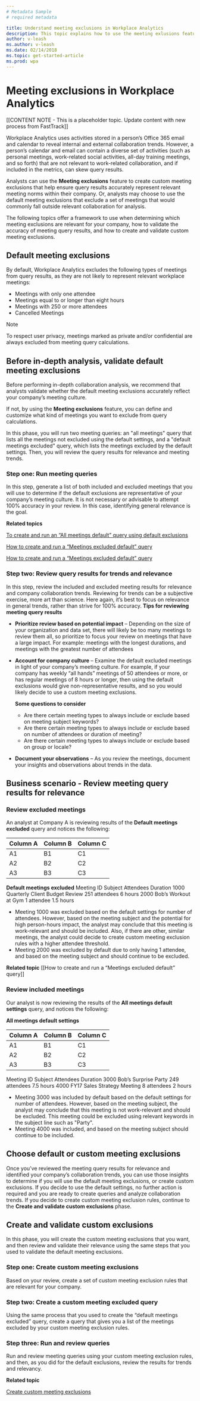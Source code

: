 ```yaml
---
# Metadata Sample
# required metadata

title: Understand meeting exclusions in Workplace Analytics
description: This topic explains how to use the meeting exlusions feature in Workplace Analytics. 
author: v-leash
ms.author: v-leash
ms.date: 02/14/2018
ms.topic: get-started-article
ms.prod: wpa
---
```

# Meeting exclusions in Workplace Analytics

[[CONTENT NOTE - This is a placeholder topic. Update content with new process from FastTrack]]

Workplace Analytics uses activities stored in a person’s Office 365 email and calendar to reveal internal and external collaboration trends. However, a person’s calendar and email can contain a diverse set of activities (such as personal meetings, work-related social activities, all-day training meetings, and so forth) that are not relevant to work-related collaboration, and if included in the metrics, can skew query results.

Analysts can use the **Meeting exclusions** feature to create custom meeting exclusions that help ensure query results accurately represent relevant meeting norms within their company. Or, analysts may choose to use the default meeting exclusions that exclude a set of meetings that would commonly fall outside relevant collaboration for analysis.

The following topics offer a framework to use when determining which meeting exclusions are relevant for your company, how to validate the accuracy of meeting query results, and how to create and validate custom meeting exclusions.
## Default meeting exclusions
By default, Workplace Analytics excludes the following types of meetings from query results, as they are not likely to represent relevant workplace meetings:
* Meetings with only one attendee
* Meetings equal to or longer than eight hours
* Meetings with 250 or more attendees
* Cancelled Meetings

> [!NOTE]
 To respect user privacy, meetings marked as private and/or confidential are always excluded from meeting query calculations.

## Before in-depth analysis, validate default meeting exclusions
Before performing in-depth collaboration analysis, we recommend that analysts validate whether the default meeting exclusions accurately reflect your company’s meeting culture.

If not, by using the **Meeting exclusions** feature, you can define and customize what kind of meetings you want to exclude from query calculations.

In this phase, you will run two meeting queries: an "all meetings" query that lists all the meetings not excluded using the default settings, and a "default meetings excluded" query, which lists the meetings excluded by the default settings. Then, you will review the query results for relevance and meeting trends.

### Step one: Run meeting queries
In this step, generate a list of both included and excluded meetings that you will use to determine if the default exclusions are representative of your company’s meeting culture. It is not necessary or advisable to attempt 100% accuracy in your review. In this case, identifying general relevance is the goal.

**Related topics**
<!-- broken links: 
[[How to create and run an “All meetings default” query using default meeting exclusions]]
[[How to create and run a “Meetings excluded default” query]]
-->

<!-- attempts to fix these broken links: -->

[To create and run an “All meetings default” query using default exclusions](Create-custom-meeting-exclusions-rules.md#to-create-and-run-an-all-meetings-default-query-using-default-exclusions) 

[How to create and run a “Meetings excluded default” query](../../WorkplaceAnalytics\Use\Create-custom-meeting-exclusions-rules.md#to-create-a-Meeting-excluded-default-query) 

[How to create and run a “Meetings excluded default” query](Create-custom-meeting-exclusions-rules.md#to-create-a-Meeting-excluded-default-query) 

### Step two: Review query results for trends and relevance
In this step, review the included and excluded meeting results for relevance and company collaboration trends. Reviewing for trends can be a subjective exercise, more art than science. Here again, it’s best to focus on relevance in general trends, rather than strive for 100% accuracy.
**Tips for reviewing meeting query results**
* **Prioritize review based on potential impact** – Depending on the size of your organization and data set, there will likely be too many meetings to review them all, so prioritize to focus your review on meetings that have a large impact. For example: meetings with the longest durations, and meetings with the greatest number of attendees
* **Account for company culture** – Examine the default excluded meetings in light of your company’s meeting culture. For example, if your company has weekly “all hands” meetings of 50 attendees or more, or has regular meetings of 8 hours or longer, then using the default exclusions would give non-representative results, and so you would likely decide to use a custom meeting exclusions.

  **Some questions to consider**
  * Are there certain meeting types to always include or exclude based on meeting subject keywords?
  * Are there certain meeting types to always include or exclude based on number of attendees or duration of meeting?
  * Are there certain meeting types to always include or exclude based on group or locale?
  
* **Document your observations** – As you review the meetings, document your insights and observations about trends in the data.

## Business scenario - Review meeting query results for relevance
### Review excluded meetings
An analyst at Company A is reviewing results of the **Default meetings excluded** query and notices the following:

Column A | Column B | Column C
---------|----------|---------
 A1 | B1 | C1
 A2 | B2 | C2
 A3 | B3 | C3

**Default meetings excluded**
Meeting ID
Subject
Attendees
Duration
1000
Quarterly Client Budget Review
251 attendees
6 hours
2000
Bob’s Workout at Gym
1 attendee
1.5 hours

* Meeting 1000 was excluded based on the default settings for number of attendees. However, based on the meeting subject and the potential for high person-hours impact, the analyst may conclude that this meeting is work-relevant and should be included. Also, if there are other, similar meetings, the analyst could decide to create custom meeting exclusion rules with a higher attendee threshold.
* Meeting 2000 was excluded by default due to only having 1 attendee, and based on the meeting subject and should continue to be excluded.

**Related topic** 
[[How to create and run a “Meetings excluded default” query]]
### Review included meetings
Our analyst is now reviewing the results of the **All meetings default settings** query, and notices the following:

**All meetings default settings**

Column A | Column B | Column C
---------|----------|---------
 A1 | B1 | C1
 A2 | B2 | C2
 A3 | B3 | C3


Meeting ID
Subject
Attendees
Duration
3000
Bob’s Surprise Party
249 attendees
7.5 hours
4000
FY17 Sales Strategy Meeting
8 attendees
2 hours
* Meeting 3000 was included by default based on the default settings for number of attendees. However, based on the meeting subject, the analyst may conclude that this meeting is not work-relevant and should be excluded. This meeting could be excluded using relevant keywords in the subject line such as "Party".
* Meeting 4000 was included, and based on the meeting subject should continue to be included.

## Choose default or custom meeting exclusions
Once you’ve reviewed the meeting query results for relevance and identified your company’s collaboration trends, you can use those insights to determine if you will use the default meeting exclusions, or create custom exclusions.
If you decide to use the default settings, no further action is required and you are ready to create queries and analyze collaboration trends.
If you decide to create custom meeting exclusion rules, continue to the **Create and validate custom exclusions** phase.

## Create and validate custom exclusions
In this phase, you will create the custom meeting exclusions that you want, and then review and validate their relevance using the same steps that you used to validate the default meeting exclusions.
### Step one: Create custom meeting exclusions
Based on your review, create a set of custom meeting exclusion rules that are relevant for your company. 

### Step two: Create a custom meeting excluded query
Using the same process that you used to create the “default meetings excluded” query, create a query that gives you a list of the meetings excluded by your custom meeting exclusion rules.

### Step three: Run and review queries
Run and review meeting queries using your custom meeting exclusion rules, and then, as you did for the default exclusions, review the results for trends and relevancy.

**Related topic**
<!-- Fixing broken link 2 March 2018. Verify that this was the intended destination.
[[How to create custom meeting exclusions]]
-->
[Create custom meeting exclusions](../Use/Create-custom-meeting-exclusions-rules.md)